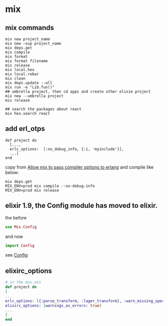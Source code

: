 # mix

## mix commands
```
mix new project_name
mix new —sup project_name
mix deps.get
mix compile
mix format
mix format filename
mix release
mix local.hex
mix local.rebar
mix clean
mix deps.update --all
mix run -e "Lib.fun()"
## umbrella project, then cd apps and create other elixie project
mix new --umbrella project
mix release

## search the packages about react
mix hex.search react
```

## add erl_otps

```
def project do
  [...,
  erlc_options:  [:no_debug_info, {:i, 'myinclude'}],
  ...]
end
```
copy from [Allow mix to pass compiler options to erlang](https://github.com/elixir-lang/elixir/issues/2665)
and compile like below:

``` shell
mix deps.get
MIX_ENV=prod mix compile --no-debug-info
MIX_ENV=prod mix release
```

## elixir 1.9, the Config module has moved to elixir.
the before
``` elixir
use Mix.Config
```
and now

``` elixir
import Config
```
see [Config](https://hexdocs.pm/elixir/Config.html)

## elixirc_options

``` elixir
# in the mix.exs
def project do
[
...
erlc_options: [{:parse_transform, :lager_transform}, :warn_missing_spec, :warnings_as_errors],
elixirc_options: [warnings_as_errors: true]
...
]
end
```
